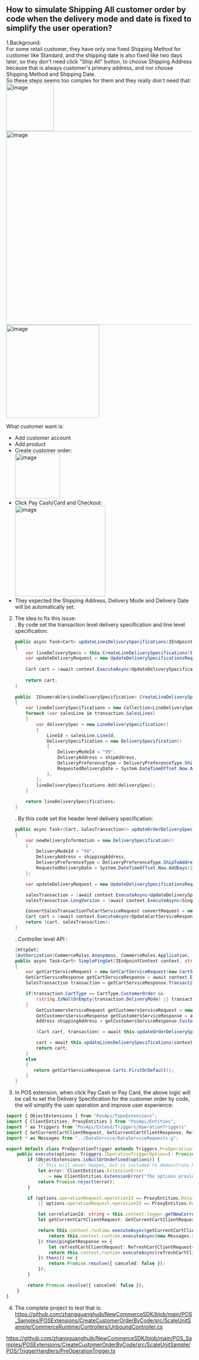 ##  How to simulate Shipping All customer order by code when the delivery mode and date is fixed to simplify the user operation?

1.Background:<br/>
For some retail customer,  they have only one fixed Shipping Method for customer like Standard, and the shipping date is also fixed like two days later, so they don't need click "Ship All" button, to choose Shipping Address because that is always customer's primary address, and nor choose Shipping Method and Shipping Date.<br/>
So these steps seems too complex for them and they really don't need that:<br/>
<img width="128" alt="image" src="https://github.com/zhangguanghuib/NewCommerceSDK/assets/14832260/c424688c-968d-4480-ab54-61f8c4cc5ae4"><br/>
<img width="523" alt="image" src="https://github.com/zhangguanghuib/NewCommerceSDK/assets/14832260/be9cf250-876e-4099-aa0e-a700f768ab8a"><br/>
<img width="251" alt="image" src="https://github.com/zhangguanghuib/NewCommerceSDK/assets/14832260/5620f2da-dfbd-459f-a554-752a58492765"><br/>

What customer want is:<br/>
* Add customer account
* Add product
* Create customer order:<br/>
 <img width="121" alt="image" src="https://github.com/zhangguanghuib/NewCommerceSDK/assets/14832260/cb809bfd-bee8-4551-95be-2b138069a359"><br/>
* Click Pay Cash/Card and Checkout:<br/>
 <img width="244" alt="image" src="https://github.com/zhangguanghuib/NewCommerceSDK/assets/14832260/49ecc7d2-0d31-4815-83fb-8eaa3e864b38"><br/>
* They expected the Shipping Address, Delivery Mode and Delivery Date will be automatically set.

2. The idea to fix this issue:<br/>
   . By code set the transaction level delivery specification and line level specification:<br/>
   ```cs
   public async Task<Cart> updateLinesDeliverySpecifications(IEndpointContext context, string cartId, SalesTransaction transaction, Address shippingAddress)
   {
       var lineDeliverySpecs = this.CreateLineDeliverySpecifications(transaction, shippingAddress);
       var updateDeliveryRequest = new UpdateDeliverySpecificationsRequest(cartId, lineDeliverySpecs);
 
       Cart cart = (await context.ExecuteAsync<UpdateDeliverySpecificationsResponse>(updateDeliveryRequest).ConfigureAwait(false)).Cart;
 
       return cart;
   }
 
   public  IEnumerable<LineDeliverySpecification> CreateLineDeliverySpecifications(SalesTransaction transaction, Address shipAddress)
   {
       var lineDeliverySpecifications = new Collection<LineDeliverySpecification>();
       foreach (var salesLine in transaction.SalesLines)
       {
           var deliverySpec = new LineDeliverySpecification()
           {
               LineId = salesLine.LineId,
               DeliverySpecification = new DeliverySpecification()
               {
                   DeliveryModeId = "99",
                   DeliveryAddress = shipAddress,
                   DeliveryPreferenceType = DeliveryPreferenceType.ShipToAddress,
                   RequestedDeliveryDate = System.DateTimeOffset.Now.AddDays(2),
               },
           };
           lineDeliverySpecifications.Add(deliverySpec);
       }
 
       return lineDeliverySpecifications;
   }
   ```
   . By this code set the header level delivery specification:<br/>
    ```cs
    public async Task<(Cart, SalesTransaction)> updateOrderDeliverySpecifications(IEndpointContext context, SalesTransaction salesTransaction, Address shippingAddress)
    {
        var newDeliveryInformation = new DeliverySpecification()
        {
            DeliveryModeId = "99",
            DeliveryAddress = shippingAddress,
            DeliveryPreferenceType = DeliveryPreferenceType.ShipToAddress,
            RequestedDeliveryDate = System.DateTimeOffset.Now.AddDays(2),
        };
 
        var updateDeliveryRequest = new UpdateDeliverySpecificationsRequest(salesTransaction, newDeliveryInformation);
 
        salesTransaction = (await context.ExecuteAsync<UpdateDeliverySpecificationsResponse>(updateDeliveryRequest).ConfigureAwait(false)).ExistingCart;
        salesTransaction.LongVersion = (await context.ExecuteAsync<SingleEntityDataServiceResponse<long>>(new SaveCartVersionedDataRequest(salesTransaction)).ConfigureAwait(false)).Entity;
 
        ConvertSalesTransactionToCartServiceRequest convertRequest = new ConvertSalesTransactionToCartServiceRequest(salesTransaction);
        Cart cart = (await context.ExecuteAsync<UpdateCartServiceResponse>(convertRequest).ConfigureAwait(false)).Cart;
        return (cart, salesTransaction);
    }
    ```
    .  Controller level API :<br/>
    ```cs
    [HttpGet]
    [Authorization(CommerceRoles.Anonymous, CommerceRoles.Application, CommerceRoles.Customer, CommerceRoles.Device, CommerceRoles.Employee, CommerceRoles.Storefront)]
    public async Task<Cart> SimplePingGet(IEndpointContext context, string cartId)
    {
        var getCartServiceRequest = new GetCartServiceRequest(new CartSearchCriteria(cartId), QueryResultSettings.SingleRecord);
        GetCartServiceResponse getCartServiceResponse = await context.ExecuteAsync<GetCartServiceResponse>(getCartServiceRequest).ConfigureAwait(false);
        SalesTransaction transaction = getCartServiceResponse.Transactions.SingleOrDefault();

        if(transaction.CartType == CartType.CustomerOrder && 
            (string.IsNullOrEmpty(transaction.DeliveryMode) || transaction.SalesLines.Any(sl => string.IsNullOrEmpty(sl.DeliveryMode))))
        {
            GetCustomersServiceRequest getCustomersServiceRequest = new GetCustomersServiceRequest(QueryResultSettings.SingleRecord, transaction.CustomerId, SearchLocation.Local);
            GetCustomersServiceResponse getCustomersServiceResponse = await context.ExecuteAsync<GetCustomersServiceResponse>(getCustomersServiceRequest).ConfigureAwait(false);
            Address shippingAddress = getCustomersServiceResponse.Customers.FirstOrDefault().GetPrimaryAddress();

            (Cart cart, transaction) = await this.updateOrderDeliverySpecifications(context, transaction, shippingAddress).ConfigureAwait(false);

            cart = await this.updateLinesDeliverySpecifications(context, cartId, transaction, shippingAddress).ConfigureAwait(false);
            return cart;
        }
        else
        {
           return getCartServiceResponse.Carts.FirstOrDefault();
        }
    }
    ```
2.  In POS extension, when click Pay Cash or Pay Card,  the above logic will be call to set the Delivery Specification for the customer order by code, the will simplify the user operation and improve user experience:
```ts
import { ObjectExtensions } from "PosApi/TypeExtensions";
import { ClientEntities, ProxyEntities } from "PosApi/Entities";
import * as Triggers from "PosApi/Extend/Triggers/OperationTriggers"
import { GetCurrentCartClientRequest, GetCurrentCartClientResponse, RefreshCartClientRequest, RefreshCartClientResponse } from "PosApi/Consume/Cart";
import * as Messages from "../DataService/DataServiceRequests.g";

export default class PreOperationTrigger extends Triggers.PreOperationTrigger {
    public execute(options: Triggers.IOperationTriggerOptions): Promise<Commerce.Client.Entities.ICancelable> {
        if (ObjectExtensions.isNullOrUndefined(options)) {
            // This will never happen, but is included to demonstrate how to return a rejected promise when validation fails.
            let error: ClientEntities.ExtensionError
                = new ClientEntities.ExtensionError("The options provided to the PreTenderPaymentTrigger were invalid. Please select a product and try again.");
            return Promise.reject(error);
        } 

        if (options.operationRequest.operationId == ProxyEntities.RetailOperation.PayCash
            || options.operationRequest.operationId == ProxyEntities.RetailOperation.PayCard) {

            let correlationId: string = this.context.logger.getNewCorrelationId();
            let getCurrentCartClientRequest: GetCurrentCartClientRequest<GetCurrentCartClientResponse> = new GetCurrentCartClientRequest(correlationId);

            return this.context.runtime.executeAsync(getCurrentCartClientRequest).then((response: ClientEntities.ICancelableDataResult<GetCurrentCartClientResponse>) => {
                return this.context.runtime.executeAsync(new Messages.StoreOperations.SimplePingGetRequest(response.data.result.Id));
            }).then(pingGetResponse => {
                let refreshCartClientRequest: RefreshCartClientRequest<RefreshCartClientResponse> = new RefreshCartClientRequest();
                return this.context.runtime.executeAsync(refreshCartClientRequest);
            }).then(() => {
                return Promise.resolve({ canceled: false });
            });
        }

        return Promise.resolve({ canceled: false });    
    }
}
```
4.  The complete project to test that is:
   https://github.com/zhangguanghuib/NewCommerceSDK/blob/main/POS_Samples/POSExtensions/CreateCustomerOrderByCode/src/ScaleUnitSample/CommerceRuntime/Controllers/UnboundController.cs

https://github.com/zhangguanghuib/NewCommerceSDK/blob/main/POS_Samples/POSExtensions/CreateCustomerOrderByCode/src/ScaleUnitSample/POS/TriggerHandlers/PreOperationTrigger.ts
